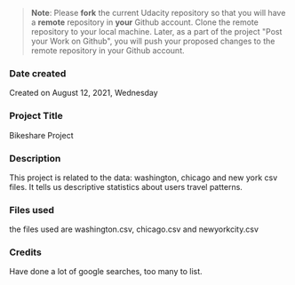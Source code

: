>**Note**: Please **fork** the current Udacity repository so that you will have a **remote** repository in **your** Github account. Clone the remote repository to your local machine. Later, as a part of the project "Post your Work on Github", you will push your proposed changes to the remote repository in your Github account.

### Date created
Created on August 12, 2021, Wednesday

### Project Title
Bikeshare Project

### Description
This project is related to the data: washington, chicago and new york csv files. It tells us descriptive statistics about users travel patterns.

### Files used
the files used are washington.csv, chicago.csv and newyorkcity.csv

### Credits
Have done a lot of google searches, too many to list.
